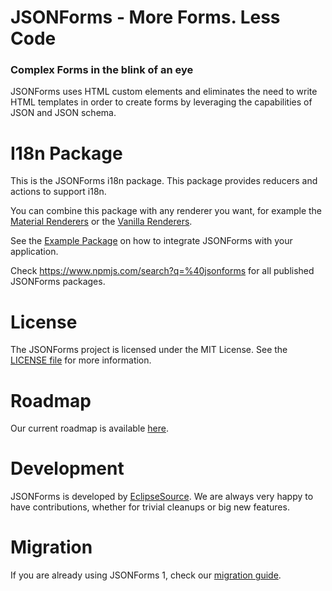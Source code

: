 # JSONForms - More Forms. Less Code
### Complex Forms in the blink of an eye

JSONForms uses HTML custom elements and eliminates the need to write HTML templates in order to create forms by leveraging the capabilities of JSON and JSON schema.

# I18n Package
This is the JSONForms i18n package. This package provides reducers and actions to support i18n.

You can combine this package with any renderer you want, for example the [Material Renderers](https://www.npmjs.com/package/@jsonforms/material-renderers) or the [Vanilla Renderers](https://www.npmjs.com/package/@jsonforms/vanilla-renderers).

See the [Example Package](https://www.npmjs.com/package/@jsonforms/examples) on how to integrate JSONForms with your application.

Check https://www.npmjs.com/search?q=%40jsonforms for all published JSONForms packages.

# License
The JSONForms project is licensed under the MIT License. See the [LICENSE file](https://github.com/eclipsesource/jsonforms/blob/master/LICENSE) for more information.

# Roadmap
Our current roadmap is available [here](https://github.com/eclipsesource/jsonforms/blob/master/ROADMAP.md).

# Development
JSONForms is developed by [EclipseSource](https://eclipsesource.com).
We are always very happy to have contributions, whether for trivial cleanups or big new features.

# Migration
If you are already using JSONForms 1, check our [migration guide](https://github.com/eclipsesource/jsonforms/blob/master/MIGRATION.md).
